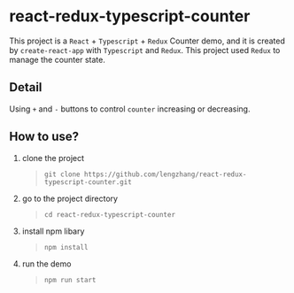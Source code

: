 # react-redux-typescript-counter

This project is a `React` + `Typescript` + `Redux` Counter demo, and it is created by `create-react-app` with `Typescript` and `Redux`. This project used `Redux` to manage the counter state.

## Detail
Using `+` and `-` buttons to control `counter` increasing or decreasing.

## How to use?
1. clone the project
    > `git clone https://github.com/lengzhang/react-redux-typescript-counter.git`

2. go to the project directory
    > `cd react-redux-typescript-counter`

3. install npm libary
    > `npm install`

3. run the demo
    > `npm run start`
